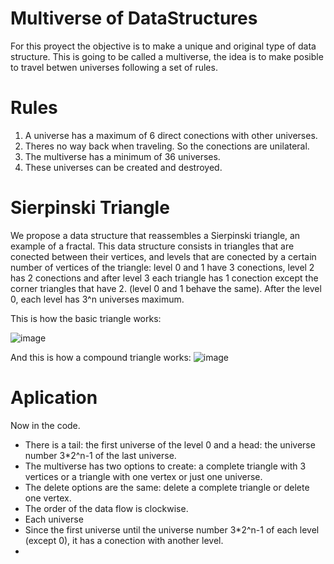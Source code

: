 # Multiverse of DataStructures
For this proyect the objective is to make a unique and original type of data structure. 
This is going to be called a multiverse, the idea is to make posible to travel betwen universes following a set of rules.

# Rules
1. A universe has a maximum of 6 direct conections with other universes.
2. Theres no way back when traveling. So the conections are unilateral.
3. The multiverse has a minimum of 36 universes.
4. These universes can be created and destroyed.

# Sierpinski Triangle
We propose a data structure that reassembles a Sierpinski triangle, an example of a fractal.
This data structure consists in triangles that are conected between their vertices, and levels that are conected by a certain number of vertices of the triangle:
level 0 and 1 have 3 conections, level 2 has 2 conections and after level 3 each triangle has 1 conection except the corner triangles that have 2.
(level 0 and 1 behave the same).
After the level 0, each level has 3^n universes maximum.

This is how the basic triangle works:

![image](https://github.com/user-attachments/assets/0843d112-bd0c-489a-9ced-d43c17bf9f70)

And this is how a compound triangle works:
![image](https://github.com/user-attachments/assets/2c27a213-5ea2-4967-83e9-d83d093b0676)


# Aplication
Now in the code.
- There is a tail: the first universe of the level 0 and a head: the universe number 3*2^n-1 of the last universe.
- The multiverse has two options to create: a complete triangle with 3 vertices or a triangle with one vertex or just one universe.
- The delete options are the same: delete a complete triangle or delete one vertex.
- The order of the data flow is clockwise.
- Each universe 
- Since the first universe until the universe number 3*2^n-1 of each level (except 0), it has a conection with another level.
- 


